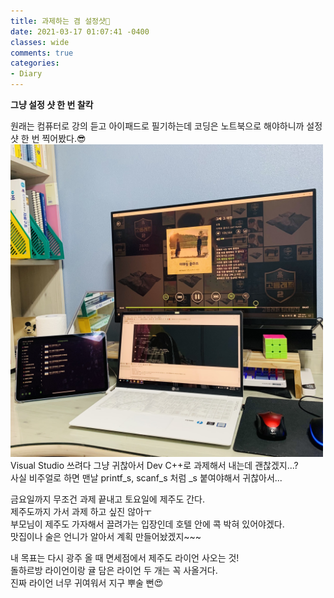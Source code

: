 ```yaml
---
title: 과제하는 겸 설정샷📸
date: 2021-03-17 01:07:41 -0400
classes: wide
comments: true
categories:
- Diary
---
```

**그냥 설정 샷 한 번 찰칵**     

원래는 컴퓨터로 강의 듣고 아이패드로 필기하는데 코딩은 노트북으로 해야하니까 설정 샷 한 번 찍어봤다.😎    
<img src= "/assets/images/photo/post26/post26_photo1.jpg" width="500px">     
Visual Studio 쓰려다 그냥 귀찮아서 Dev C++로 과제해서 내는데 괜찮겠지...?     
사실 비주얼로 하면 맨날 printf_s, scanf_s 처럼 \_s 붙여야해서 귀찮아서...     

금요일까지 무조건 과제 끝내고 토요일에 제주도 간다.    
제주도까지 가서 과제 하고 싶진 않아ㅜ    
부모님이 제주도 가자해서 끌려가는 입장인데 호텔 안에 콕 박혀 있어야겠다.     
맛집이나 술은 언니가 알아서 계획 만들어놨겠지~~~    

내 목표는 다시 광주 올 때 면세점에서 제주도 라이언 사오는 것!     
돌하르방 라이언이랑 귤 담은 라이언 두 개는 꼭 사올거다.    
진짜 라이언 너무 귀여워서 지구 뿌술 뻔😍    
